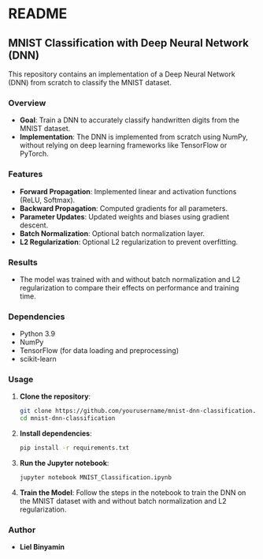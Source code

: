 # README

## MNIST Classification with Deep Neural Network (DNN)

This repository contains an implementation of a Deep Neural Network (DNN) from scratch to classify the MNIST dataset.

### Overview
- **Goal**: Train a DNN to accurately classify handwritten digits from the MNIST dataset.
- **Implementation**: The DNN is implemented from scratch using NumPy, without relying on deep learning frameworks like TensorFlow or PyTorch.

### Features
- **Forward Propagation**: Implemented linear and activation functions (ReLU, Softmax).
- **Backward Propagation**: Computed gradients for all parameters.
- **Parameter Updates**: Updated weights and biases using gradient descent.
- **Batch Normalization**: Optional batch normalization layer.
- **L2 Regularization**: Optional L2 regularization to prevent overfitting.

### Results
- The model was trained with and without batch normalization and L2 regularization to compare their effects on performance and training time.

### Dependencies
- Python 3.9
- NumPy
- TensorFlow (for data loading and preprocessing)
- scikit-learn

### Usage
1. **Clone the repository**:
   ```bash
   git clone https://github.com/yourusername/mnist-dnn-classification.git
   cd mnist-dnn-classification
   ```

2. **Install dependencies**:
   ```bash
   pip install -r requirements.txt
   ```

3. **Run the Jupyter notebook**:
   ```bash
   jupyter notebook MNIST_Classification.ipynb
   ```

4. **Train the Model**:
   Follow the steps in the notebook to train the DNN on the MNIST dataset with and without batch normalization and L2 regularization.

### Author
- **Liel Binyamin**
